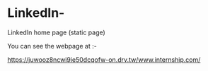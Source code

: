 # LinkedIn-
LinkedIn home page (static page) 

You can see the webpage at :-

https://juwooz8ncwi9ie50dcqofw-on.drv.tw/www.internship.com/
